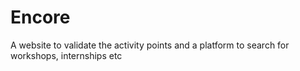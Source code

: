 # Encore
A website to validate the activity points and a platform to search for workshops, internships etc
